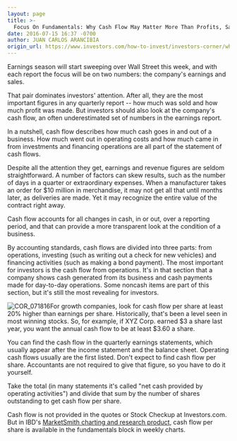```yaml
---
layout: page
title: >-
  Focus On Fundamentals: Why Cash Flow May Matter More Than Profits, Sales
date: 2016-07-15 16:37 -0700
author: JUAN CARLOS ARANCIBIA
origin_url: https://www.investors.com/how-to-invest/investors-corner/why-cash-flow-may-matter-more-than-profits-sales
---
```





Earnings season will start sweeping over Wall Street this week, and with each report the focus will be on two numbers: the company's earnings and sales.


That pair dominates investors' attention. After all, they are the most important figures in any quarterly report -- how much was sold and how much profit was made. But investors should also look at the company's cash flow, an often underestimated set of numbers in the earnings report.


In a nutshell, cash flow describes how much cash goes in and out of a business. How much went out in operating costs and how much came in from investments and financing operations are all part of the statement of cash flows.


Despite all the attention they get, earnings and revenue figures are seldom straightforward. A number of factors can skew results, such as the number of days in a quarter or extraordinary expenses. When a manufacturer takes an order for \$10 million in merchandise, it may not get all that until months later, as deliveries are made. Yet it may recognize the entire value of the contract right away.


Cash flow accounts for all changes in cash, in or out, over a reporting period, and that can provide a more transparent look at the condition of a business.


By accounting standards, cash flows are divided into three parts: from operations, investing (such as writing out a check for new vehicles) and financing activities (such as making a bond payment). The most important for investors is the cash flow from operations. It's in that section that a company shows cash generated from its business and cash payments made for day-to-day operations. Some noncash items are part of this section, but it's still the most revealing for investors.


![COR_071816](https://www.investors.com/wp-content/uploads/2016/07/COR_071816.jpg)For growth companies, look for cash flow per share at least 20% higher than earnings per share. Historically, that's been a level seen in most winning stocks. So, for example, if XYZ Corp. earned \$3 a share last year, you want the annual cash flow to be at least \$3.60 a share.


You can find the cash flow in the quarterly earnings statements, which usually appear after the income statement and the balance sheet. Operating cash flows usually are the first listed. Don't expect to find cash flow per share. Accountants are not required to give that figure, so you have to do it yourself.


Take the total (in many statements it's called "net cash provided by operating activities") and divide that sum by the number of shares outstanding to get cash flow per share.


Cash flow is not provided in the quotes or Stock Checkup at Investors.com. But in IBD's [MarketSmith charting and research product](http://marketsmith.investors.com/), cash flow per share is available in the fundamentals block in weekly charts.




